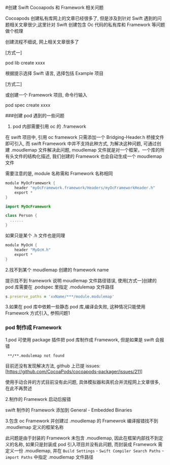 #创建 Swift Cocoapods 和 Framework 相关问题

Cocoapods 创建私有库网上的文章已经很多了, 但是涉及到针对 Swift 遇到的问题相关文章很少,这里针对 Swift 创建包含 Oc 代码的私有库和 Framework 等问题做个梳理



创建流程不细说, 网上相关文章很多了

[方式一]

pod lib create xxxx

根据提示选择 Swift 语言, 选择包括 Example 项目

[方式二]

或创建一个 Framework 项目, 命令行输入

pod spec create xxxx



###创建 pod 遇到的一些问题

1. pod 内部需要引用 oc 的 .framework

在 swift 项目中, 引用 oc framework 只需添加一个 Bridging-Header.h 桥接文件即可引入, 而 swift Framework 中并不支持此种方式, 为解决这种问题, 可通过创建 .moudlemap 文件解决此问题,  moudlemap  文件就是对一个框架，一个库的所有头文件的结构化描述, 我们创建的 Framework 也会自动生成一个 moudlemap 文件

需要注意的是, module 名称需和 Framework 名称相同

```swift
module MyOcFramework {
    header "myOcFramework.framework/Headers/myOcFrameworkHeader.h"
	export *
}
```

```swift
import MyOcFramework

class Person {
  ......  
}
```



如果只是某个 .h 文件也是同理

```swift
module MyOcH {
    header "MyOcH.h"
	export *
}
```



2.找不到某个 moudlemap 创建的 framework name

提示找不到 framework 说明 moudlemap 文件路径错误, 使用[方式一]创建的 pod 库需要在 .podspec 里指定 .modulemap 文件路径

```ruby
s.preserve_paths = 'xxName/***/module.modulemap'
```



3.如果在 pod 库中依赖一些静态 pod 库,编译会失败, 这种情况只能使用 Framework 方式引入, 参照问题1



### pod 制作成 Framework

1.pod 可使用 package 插件把 pod 库制作成 Framework, 但是如果是 swift 会报错

```shell
 **/**.modulemap not found
```

目前还没有发现解决方法, github 上已提 issues: [https://github.com/CocoaPods/cocoapods-packager/issues/211] 



使用手动合并的方式目前没有此问题, 具体模拟器和真机合并流程网上文章很多, 在此不再赘述

2.制作的 Framework 启动后报错

swift 制作的 Framework 添加到 General - Embedded Binaries 



3.包含 oc Framework 并创建过 .moudlemap 的 Framewrok 编译报错找不到 .moudlemap 定义的框架名称

此问题是由于封装的 Framework 未包含 .moudlemap, 因此在框架内部找不到定义的名称, 如果只是封装成 pod 引入项目并没有此问题, 而封装成 Framework 需定义一份 .moudlemap, 并在 `Build Settings` - `Swift Compiler Search Paths` -`import Paths` 中指定  .moudlemap 文件路径



